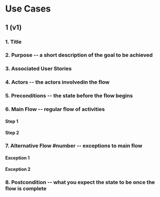 
# Use Cases

## 1 (v1)

### 1. Title

### 2. Purpose -- a short description of the goal to be achieved

### 3. Associated User Stories

### 4. Actors -- the actors involvedin the flow

### 5. Preconditions -- the state before the flow begins

### 6. Main Flow -- regular flow of activities

#### Step 1

#### Step 2

### 7. Alternative Flow #number -- exceptions to main flow

#### Exception 1

#### Exception 2

### 8. Postcondition -- what you expect the state to be once the flow is complete
